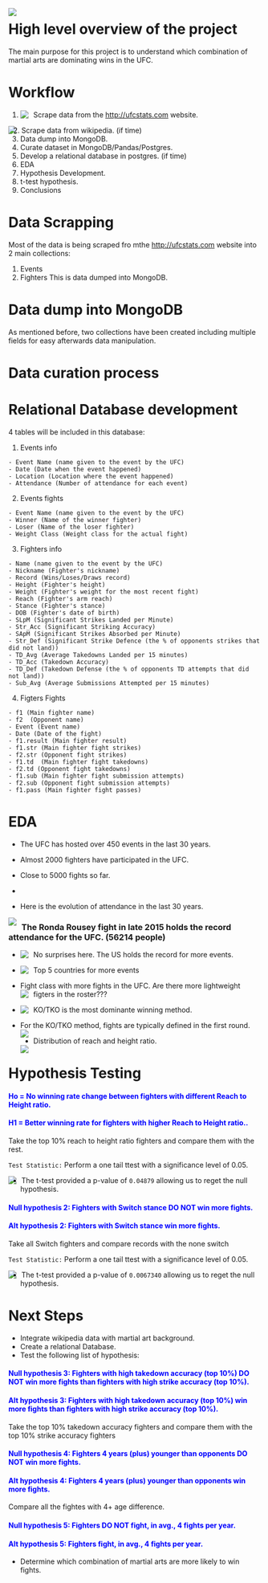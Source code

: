 



<img src="data/punch"
    style="float: left; margin-right: 10px;" />

# High level overview of the project
The main purpose for this project is to understand which combination of martial arts are dominating wins in the UFC.
# Workflow
1. Scrape data from the http://ufcstats.com website.
<img src="data/ufcweb.png"
    style="float: left; margin-right: 10px;" />
    

<img src="data/workflow.png"
    style="float: left; margin-right: 10px;" />


2. Scrape data from wikipedia. (if time)
3. Data dump into MongoDB.
4. Curate dataset in MongoDB/Pandas/Postgres.
5. Develop a relational database in postgres. (if time)
6. EDA
7. Hypothesis Development.
8. t-test hypothesis.
9. Conclusions

# Data Scrapping
Most of the data is being scraped fro mthe http://ufcstats.com website into 2 main collections:
  1. Events
  2. Fighters
This is data dumped into MongoDB.

# Data dump into MongoDB
As mentioned before, two collections have been created including multiple fields for easy afterwards data manipulation. 

# Data curation process

# Relational Database development
4 tables will be included in this database:
  1. Events info
  
    - Event Name (name given to the event by the UFC)
    - Date (Date when the event happened)
    - Location (Location where the event happened)
    - Attendance (Number of attendance for each event)
  2. Events fights
  
    - Event Name (name given to the event by the UFC)
    - Winner (Name of the winner fighter)
    - Loser (Name of the loser fighter)
    - Weight Class (Weight class for the actual fight)
  3. Fighters info
  
    - Name (name given to the event by the UFC)
    - Nickname (Fighter's nickname)
    - Record (Wins/Loses/Draws record)
    - Height (Fighter's height)
    - Weight (Fighter's weight for the most recent fight)
    - Reach (Fighter's arm reach)
    - Stance (Fighter's stance)
    - DOB (Fighter's date of birth)
    - SLpM (Significant Strikes Landed per Minute)
    - Str_Acc (Significant Striking Accuracy)
    - SApM (Significant Strikes Absorbed per Minute)
    - Str_Def (Significant Strike Defence (the % of opponents strikes that did not land))
    - TD_Avg (Average Takedowns Landed per 15 minutes)
    - TD_Acc (Takedown Accuracy)
    - TD_Def (Takedown Defense (the % of opponents TD attempts that did not land))
    - Sub_Avg (Average Submissions Attempted per 15 minutes)
  4. Figters Fights 
  
    - f1 (Main fighter name)
    - f2  (Opponent name)
    - Event (Event name)
    - Date (Date of the fight)
    - f1.result (Main fighter result)
    - f1.str (Main fighter fight strikes)
    - f2.str (Opponent fight strikes)
    - f1.td  (Main fighter fight takedowns)
    - f2.td (Opponent fight takedowns)
    - f1.sub (Main fighter fight submission attempts)
    - f2.sub (Opponent fight submission attempts)
    - f1.pass (Main fighter fight passes)
    
# EDA
- The UFC has hosted over 450 events in the last 30 years.
- Almost 2000 fighters have participated in the UFC.
- Close to 5000 fights so far.
-

- Here is the evolution of attendance in the last 30 years.

<img src="data/boxplot.png"
    style="float: left; margin-right: 10px;" />
    
### The Ronda Rousey fight in late 2015 holds the record attendance for the UFC. (56214 people)
    
- No surprises here. The US holds the record for more events.
<img src="data/eventcountry.png"
    style="float: left; margin-right: 10px;" />

- Top 5 countries for more events
<img src="data/afterUS.png"
    style="float: left; margin-right: 10px;" />

- Fight class with more fights in the UFC. Are there more lightweight figters in the roster???
<img src="data/weightclass.png"
    style="float: left; margin-right: 10px;" />

- KO/TKO is the most dominante winning method.
<img src="data/method.png"
    style="float: left; margin-right: 10px;" />

- For the KO/TKO method, fights are typically defined in the first round.
<img src="data/round.png"
    style="float: left; margin-right: 10px;" />

- Distribution of reach and height ratio.    
<img src="data/reachheight.png"
    style="float: left; margin-right: 10px;" />

# Hypothesis Testing
#### <span style="color:Blue">Ho = No winning rate change between fighters with different Reach to Height ratio.</span>
#### <span style="color:Blue">H1 = Better winning rate for fighters with higher Reach to Height ratio..</span>
Take the top 10% reach to height ratio fighters and compare them with the rest.

`Test Statistic:` Perform a one tail ttest with a significance level of 0.05.

<img src="data/windensity.png"
    style="float: left; margin-right: 10px;" />

- The t-test provided a p-value of `0.04879` allowing us to reget the null hypothesis.


#### <span style="color:Blue">Null hypothesis 2: Fighters with Switch stance DO NOT win more fights. </span>
#### <span style="color:Blue">Alt hypothesis 2: Fighters with Switch stance win more fights.</span>
Take all Switch fighters and compare records with the none switch

`Test Statistic:` Perform a one tail ttest with a significance level of 0.05.

<img src="data/switchdist.png"
    style="float: left; margin-right: 10px;" />
 
 - The t-test provided a p-value of `0.0067340` allowing us to reget the null hypothesis.



# Next Steps

- Integrate wikipedia data with martial art background.
- Create a relational Database.
- Test the following list of hypothesis:


#### <span style="color:Blue">Null hypothesis 3: Fighters with high takedown accuracy (top 10%) DO NOT win more fights than fighters with high strike accuracy (top 10%).</span>
#### <span style="color:Blue">Alt hypothesis 3: Fighters with high takedown accuracy (top 10%) win more fights than fighters with high strike accuracy (top 10%). </span>
Take the top 10% takedown accuracy fighters and compare them with the top 10%  strike accuracy fighters
#### <span style="color:Blue">Null hypothesis 4: Fighters 4 years (plus) younger than opponents DO NOT win more fights. </span>
#### <span style="color:Blue">Alt hypothesis 4: Fighters 4 years (plus) younger than opponents win more fights. </span>
Compare all the fightes with 4+ age difference.
#### <span style="color:Blue">Null hypothesis 5: Fighters DO NOT fight, in avg., 4 fights per year.</span>
#### <span style="color:Blue">Alt hypothesis 5: Fighters fight, in avg., 4 fights per year.</span>

- Determine which combination of martial arts are more likely to win fights. 
